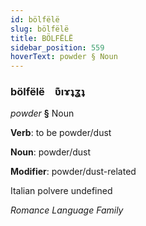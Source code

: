 ```yaml
---
id: bölfëlë
slug: bölfëlë
title: BÖLFËLË
sidebar_position: 559
hoverText: powder § Noun
---
```


### bölfëlë&emsp;<span kind="abugida">ʋ͊ıɤʇʓʇ</span>

*powder* **§** Noun

**Verb**: to be powder/dust

**Noun**: powder/dust

**Modifier**: powder/dust-related

Italian polvere undefined

*Romance Language Family*